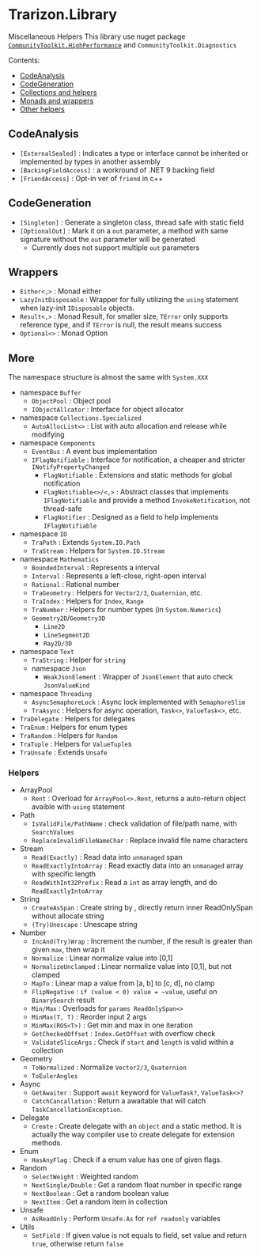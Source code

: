 ﻿# Trarizon.Library

Miscellaneous Helpers
This library use nuget package [`CommunityToolkit.HighPerformance`](https://github.com/communitytoolkit/dotnet) and `CommunityToolkit.Diagnostics` 

Contents:

- [CodeAnalysis](#CodeAnalysis)
- [CodeGeneration](#CodeGeneration)
- [Collections and helpers](#Collections)
- [Monads and wrappers](#Wrappers)
- [Other helpers](#More)

## CodeAnalysis

- `[ExternalSealed]` : Indicates a type or interface cannot be inherited or implemented by types in another assembly
- `[BackingFieldAccess]` : a workround of .NET 9 backing field
- `[FriendAccess]` : Opt-in ver of `friend` in c++

## CodeGeneration

- `[Singleton]` : Generate a singleton class, thread safe with static field
- `[OptionalOut]` : Mark it on a `out` parameter, a method with same signature without the `out` parameter will be generated
    - Currently does not support multiple `out` parameters

## Wrappers

- `Either<,>` : Monad either
- `LazyInitDisposable` : Wrapper for fully utilizing the `using` statement when lazy-init `IDisposable` objects.
- `Result<,>` : Monad Result, for smaller size, `TError` only supports reference type, and if `TError` is null, the result means success
- `Optional<>` : Monad Option

## More

The namespace structure is almost the same with `System.XXX`

- namespace `Buffer`
    - `ObjectPool` : Object pool
    - `IObjectAllcator` : Interface for object allocator
- namespace `Collections.Specialized`
    - `AutoAllocList<>` : List with auto allocation and release while modifying
- namespace `Components`
    - `EventBus` : A event bus implementation
    - `IFlagNotifiable` : Interface for notification, a cheaper and stricter `INotifyPropertyChanged`
        - `FlagNotifiable` : Extensions and static methods for global notification
        - `FlagNotifiable<>/<,>` : Abstract classes that implements `IFlagNotifiable` and provide a method `InvokeNotification`, not thread-safe
        - `FlagNotifier` : Designed as a field to help implements `IFlagNotifiable`
- namespace `IO`
    - `TraPath` : Extends `System.IO.Path`
    - `TraStream` : Helpers for `System.IO.Stream`
- namespace `Mathematics`
    - `BoundedInterval` : Represents a interval 
    - `Interval` : Represents a left-close, right-open interval
    - `Rational` : Rational number
    - `TraGeometry` : Helpers for `Vector2/3`, `Quaternion`, etc.
    - `TraIndex` : Helpers for `Index`, `Range`
    - `TraNumber` : Helpers for number types (in `System.Numerics`)
    - `Geometry2D`/`Geometry3D`
        - `Line2D`
        - `LineSegment2D`
        - `Ray2D/3D`
- namespace `Text`
    - `TraString` : Helper for `string`
    - namespace `Json`
        - `WeakJsonElement` : Wrapper of `JsonElement` that auto check `JsonValueKind`
- namespace `Threading`
    - `AsyncSemaphoreLock` : Async lock implemented with `SemaphoreSlim`
    - `TraAsync` : Helpers for async operation, `Task<>`, `ValueTask<>`, etc.
- `TraDelegate` : Helpers for delegates
- `TraEnum` : Helpers for enum types
- `TraRandom` : Helpers for `Random`
- `TraTuple` : Helpers for `ValueTuple`s
- `TraUnsafe` : Extends `Unsafe`

### Helpers

- ArrayPool
    - `Rent` : Overload for `ArrayPool<>.Rent`, returns a auto-return object avaible with `using` statement
- Path
    - `IsValidFile/PathName` : check validation of file/path name, with `SearchValues`
    - `ReplaceInvalidFileNameChar` : Replace invalid file name characters
- Stream
    - `Read(Exactly)` : Read data into `unmanaged` span
    - `ReadExactlyIntoArray` : Read exactly data into an `unmanaged` array with specific length
    - `ReadWithInt32Prefix` : Read a `int` as array length, and do `ReadExactlyIntoArray`
- String
    - `CreateAsSpan` : Create string by <see cref="DefaultInterpolatedStringHandler"/>, directly return inner ReadOnlySpan without allocate string
    - `(Try)Unescape` : Unescape string
- Number
    - `IncAnd(Try)Wrap` : Increment the number, if the result is greater than given `max`, then wrap it
    - `Normalize` : Linear normalize value into [0,1]
    - `NormalizeUnclamped` : Linear normalize value into [0,1], but not clamped
    - `MapTo` : Linear map a value from [a, b] to [c, d], no clamp
    - `FlipNegative` : `if (value < 0) value = ~value`, useful on `BinarySearch` result
    - `Min/Max` : Overloads for `params ReadOnlySpan<>`
    - `MinMax(T, T)` : Reorder input 2 args
    - `MinMax(ROS<T>)` : Get min and max in one iteration
    - `GetCheckedOffset` : `Index.GetOffset` with overflow check
    - `ValidateSliceArgs` : Check if `start` and `length` is valid within a collection
- Geometry
    - `ToNormalized` : Normalize `Vector2/3`, `Quaternion`
    - `ToEulerAngles`
- Async
    - `GetAwaiter` : Support `await` keyword for `ValueTask?`, `ValueTask<>?`
    - `CatchCancallation` : Return a awaitable that will catch `TaskCancellationException`.
- Delegate
    - `Create` : Create delegate with an `object` and a static method. It is actually the way compiler use to create delegate for extension methods.
- Enum
    - `HasAnyFlag` : Check if a enum value has one of given flags.
- Random
    - `SelectWeight` : Weighted random
    - `NextSingle/Double` : Get a random float number in specific range
    - `NextBoolean` : Get a random boolean value
    - `NextItem` : Get a random item in collection
- Unsafe
    - `AsReadOnly` : Perform `Unsafe.As` for `ref readonly` variables
- Utils
    - `SetField` : If given value is not equals to field, set value and return `true`, otherwise return `false`

